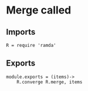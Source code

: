 # Merge called

## Imports

	R = require 'ramda'


## Exports

	module.exports = (items)->
		R.converge R.merge, items
